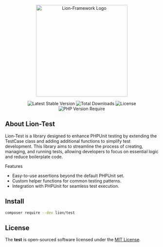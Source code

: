 <p align="center">
  <a href="https://lion-client.vercel.app/" target="_blank">
    <img
         src="https://github.com/lion-packages/mailer/assets/132396080/b4a5f07a-0035-4f07-b998-ef3adb32eaec"
         width="300"
         alt="Lion-Framework Logo"
    >
  </a>
</p>

<p align="center">
  <img src="https://poser.pugx.org/lion/test/v" alt="Latest Stable Version">
  <img src="https://poser.pugx.org/lion/test/downloads" alt="Total Downloads">
  <img src="https://poser.pugx.org/lion/test/license" alt="License">
  <img src="https://poser.pugx.org/lion/test/require/php" alt="PHP Version Require">
</p>

## About Lion-Test

Lion-Test is a library designed to enhance PHPUnit testing by extending the TestCase class and adding additional functions to simplify test development. This library aims to streamline the process of creating, managing, and running tests, allowing developers to focus on essential logic and reduce boilerplate code.

Features

- Easy-to-use assertions beyond the default PHPUnit set.
- Custom helper functions for common testing patterns.
- Integration with PHPUnit for seamless test execution.

## Install

```bash
composer require --dev lion/test
```

## License

The <strong>test</strong> is open-sourced software licensed under the [MIT License](https://github.com/lion-packages/test/blob/main/LICENSE).
